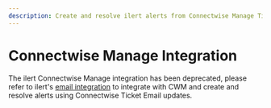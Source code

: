 ```yaml
---
description: Create and resolve ilert alerts from Connectwise Manage Ticket updates.
---
```


# Connectwise Manage Integration

The ilert Connectwise Manage integration has been deprecated, please refer to ilert's [email integration](email/) to integrate with CWM and create and resolve alerts using Connectwise Ticket Email updates.

